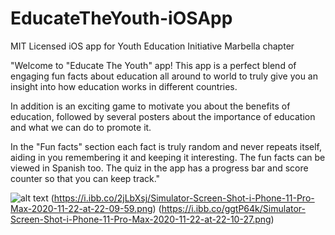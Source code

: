 # EducateTheYouth-iOSApp
MIT Licensed iOS app for Youth Education Initiative Marbella chapter

"Welcome to "Educate The Youth" app! This app is a perfect blend of engaging fun facts about education all around to world to truly give you an insight into how education works in different countries. 

In addition is an exciting game to motivate you about the benefits of education, followed by several posters about the importance of education and what we can do to promote it.

In the "Fun facts" section each fact is truly random and never repeats itself, aiding in you remembering it and keeping it interesting. The fun facts can be viewed in Spanish too. The quiz in the app has a progress bar and score counter so that you can keep track."



![alt text](https://i.ibb.co/bWSMkDF/Simulator-Screen-Shot-i-Phone-11-Pro-Max-2020-11-24-at-23-37-15.png)
(https://i.ibb.co/2jLbXsj/Simulator-Screen-Shot-i-Phone-11-Pro-Max-2020-11-22-at-22-09-59.png)
(https://i.ibb.co/ggtP64k/Simulator-Screen-Shot-i-Phone-11-Pro-Max-2020-11-22-at-22-10-27.png)
